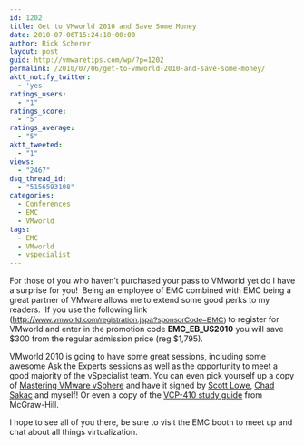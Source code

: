 ```yaml
---
id: 1202
title: Get to VMworld 2010 and Save Some Money
date: 2010-07-06T15:24:18+00:00
author: Rick Scherer
layout: post
guid: http://vmwaretips.com/wp/?p=1202
permalink: /2010/07/06/get-to-vmworld-2010-and-save-some-money/
aktt_notify_twitter:
  - 'yes'
ratings_users:
  - "1"
ratings_score:
  - "5"
ratings_average:
  - "5"
aktt_tweeted:
  - "1"
views:
  - "2467"
dsq_thread_id:
  - "5156593108"
categories:
  - Conferences
  - EMC
  - VMworld
tags:
  - EMC
  - VMworld
  - vspecialist
---
```

For those of you who haven&#8217;t purchased your pass to VMworld yet do I have a surprise for you!  Being an employee of EMC combined with EMC being a great partner of VMware allows me to extend some good perks to my readers.  If you use the following link (<a href="www.vmworld.com/registration.jspa?sponsorCode=EMC" target="_blank">http://</a><span style="font-family: &quot;Arial&quot;,&quot;sans-serif&quot;; font-size: 10pt; mso-fareast-font-family: Calibri; mso-fareast-theme-font: minor-latin; mso-ansi-language: EN-US; mso-fareast-language: EN-US; mso-bidi-language: AR-SA;"><a href="www.vmworld.com/registration.jspa?sponsorCode=EMC" target="_blank">www.vmworld.com/registration.jspa?sponsorCode=EMC</a>) </span>to register for VMworld and enter in the promotion code **EMC\_EB\_US2010** you will save $300 from the regular admission price (reg $1,795).

VMworld 2010 is going to have some great sessions, including some awesome Ask the Experts sessions as well as the opportunity to meet a good majority of the vSpecialist team. You can even pick yourself up a copy of <a href="http://www.amazon.com/Mastering-VMware-vSphere-Computer-Tech/dp/0470481382" target="_blank">Mastering VMware vSphere</a> and have it signed by <a href="http://blog.scottlowe.org" target="_blank">Scott Lowe</a>, <a href="http://virtualgeek.typepad.com" target="_blank">Chad Sakac</a> and myself! Or even a copy of the <a href="http://www.amazon.com/VMware-Certified-Professional-vSphere-Certification/dp/0071633685/ref=pd_sim_b_6" target="_blank">VCP-410 study guide</a> from McGraw-Hill.

I hope to see all of you there, be sure to visit the EMC booth to meet up and chat about all things virtualization.